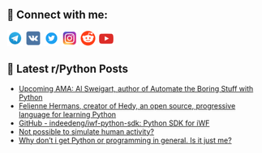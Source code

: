 ## 🔎 Connect with me:
[<img src="https://github.com/bullbesh/bullbesh/blob/main/images/Telegram.png" width="32" height="32" />](https://t.me/bullbesh)
[<img src="https://github.com/bullbesh/bullbesh/blob/main/images/VK.png" width="32" height="32" />](https://vk.com/bullbesh)
[<img src="https://github.com/bullbesh/bullbesh/blob/main/images/Twitter.png" width="32" height="32" />](https://twitter.com/bullbesh1)
[<img src="https://github.com/bullbesh/bullbesh/blob/main/images/Instagram.png" width="32" height="32" />](https://www.instagram.com/bullbesh)
[<img src="https://github.com/bullbesh/bullbesh/blob/main/images/Reddit.png" width="32" height="32" />](https://www.reddit.com/user/bullbesh)
[<img src="https://github.com/bullbesh/bullbesh/blob/main/images/YouTube.png" width="32" height="32" />](https://www.youtube.com/channel/UCtfjRs6uzgq5mfm8S06WTcg)

## 📕 Latest r/Python Posts
<!-- BLOG-POST-LIST:START -->
- [Upcoming AMA: Al Sweigart, author of Automate the Boring Stuff with Python](https://www.reddit.com/r/Python/comments/16jfyx4/upcoming_ama_al_sweigart_author_of_automate_the/)
- [Felienne Hermans, creator of Hedy, an open source, progressive language for learning Python](https://www.reddit.com/r/Python/comments/16jfidr/felienne_hermans_creator_of_hedy_an_open_source/)
- [GitHub - indeedeng/iwf-python-sdk: Python SDK for iWF](https://www.reddit.com/r/Python/comments/16jf81i/github_indeedengiwfpythonsdk_python_sdk_for_iwf/)
- [Not possible to simulate human activity?](https://www.reddit.com/r/Python/comments/16jf3ra/not_possible_to_simulate_human_activity/)
- [Why don’t i get Python or programming in general. Is it just me?](https://www.reddit.com/r/Python/comments/16jdp3m/why_dont_i_get_python_or_programming_in_general/)
<!-- BLOG-POST-LIST:END -->
